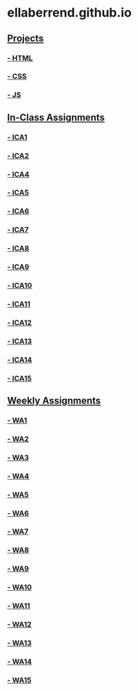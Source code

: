 # ellaberrend.github.io

## <u>Projects<u>
### - HTML
### - CSS
### - JS


## In-Class Assignments
### - ICA1
### -  <a href="https://github.com/ellaberrend/ellaberrend.github.io/"> ICA2</a>
### - <a href="https://ellaberrend.github.io/ica/ica4/ica4.html"> ICA4 </a>
### - ICA5
### - ICA6
### - ICA7
### - ICA8
### - ICA9
### - ICA10
### - ICA11
### - ICA12
### - ICA13
### - ICA14
### - ICA15


## Weekly Assignments
### - <a href="https://github.com/ellaberrend/ellaberrend.github.io/">WA1</a>
### - <a href="https://ellaberrend.github.io/wa/wa2.html">WA2</a>
### - <a href=https://ellaberrend.github.io/wa/WA3/index.html>WA3</a>
### - WA4
### - WA5
### - WA6
### - WA7
### - WA8
### - WA9
### - WA10
### - WA11
### - WA12
### - WA13
### - WA14
### - WA15